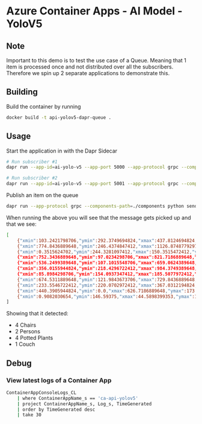 # Azure Container Apps - AI Model - YoloV5

## Note

Important to this demo is to test the use case of a Queue. Meaning that 1 item is processed once and not distributed over all the subscribers. Therefore we spin up 2 separate applications to demonstrate this.

## Building

Build the container by running

```bash
docker build -t api-yolov5-dapr-queue .
```

## Usage

Start the application in with the Dapr Sidecar

```bash
# Run subscriber #1
dapr run --app-id=ai-yolo-v5 --app-port 5000 --app-protocol grpc --components-path=./components python "main.py --port 5000"

# Run subscriber #2
dapr run --app-id=ai-yolo-v5 --app-port 5001 --app-protocol grpc --components-path=./components python "main.py --port 5001"
```

Publish an item on the queue

```bash
dapr run --app-protocol grpc --components-path=./components python send.py
```

When running the above you will see that the message gets picked up and that we see:

```bash
[
    {"xmin":103.2421798706,"ymin":292.3749694824,"xmax":437.8124694824,"ymax":615.8124389648,"confidence":0.8725585938,"class":56,"name":"chair"},
    {"xmin":774.8436889648,"ymin":246.4374847412,"xmax":1126.8748779297,"ymax":567.5311889648,"confidence":0.841796875,"class":56,"name":"chair"},
    {"xmin":0.3515624702,"ymin":244.3281097412,"xmax":150.3515472412,"ymax":483.6249389648,"confidence":0.8344726562,"class":56,"name":"chair"},
    {"xmin":752.3436889648,"ymin":97.0234298706,"xmax":821.7186889648,"ymax":220.5390472412,"confidence":0.8227539062,"class":0,"name":"person"},
    {"xmin":536.2499389648,"ymin":107.1015548706,"xmax":659.0624389648,"ymax":210.4609222412,"confidence":0.7124023438,"class":0,"name":"person"},
    {"xmin":356.0155944824,"ymin":218.4296722412,"xmax":984.3749389648,"ymax":491.1249389648,"confidence":0.6181640625,"class":57,"name":"couch"},
    {"xmin":85.8984298706,"ymin":154.0937347412,"xmax":185.5077972412,"ymax":284.8749694824,"confidence":0.5854492188,"class":58,"name":"potted plant"},
    {"xmin":674.5311889648,"ymin":121.9843673706,"xmax":729.8436889648,"ymax":205.1874847412,"confidence":0.384765625,"class":58,"name":"potted plant"},
    {"xmin":233.5546722412,"ymin":220.0702972412,"xmax":367.0312194824,"ymax":321.9062194824,"confidence":0.2978515625,"class":56,"name":"chair"},
    {"xmin":440.3905944824,"ymin":0.0,"xmax":626.7186889648,"ymax":173.1952972412,"confidence":0.2956542969,"class":58,"name":"potted plant"},
    {"xmin":0.9082030654,"ymin":146.59375,"xmax":44.5898399353,"ymax":170.0312347412,"confidence":0.2568359375,"class":58,"name":"potted plant"}
]
```

Showing that it detected:

* 4 Chairs
* 2 Persons
* 4 Potted Plants
* 1 Couch

## Debug

### View latest logs of a Container App

```bash
ContainerAppConsoleLogs_CL 
    | where ContainerAppName_s == 'ca-api-yolov5' 
    | project ContainerAppName_s, Log_s, TimeGenerated 
    | order by TimeGenerated desc 
    | take 30
```